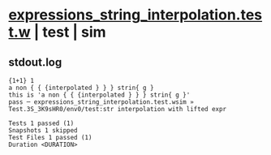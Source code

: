 # [expressions_string_interpolation.test.w](../../../../../examples/tests/valid/expressions_string_interpolation.test.w) | test | sim

## stdout.log
```log
{1+1} 1
a non { { {interpolated } } } strin{ g }
this is 'a non { { {interpolated } } } strin{ g }'
pass ─ expressions_string_interpolation.test.wsim » Test.3S_3K9sHR0/env0/test:str interpolation with lifted expr

Tests 1 passed (1)
Snapshots 1 skipped
Test Files 1 passed (1)
Duration <DURATION>
```

